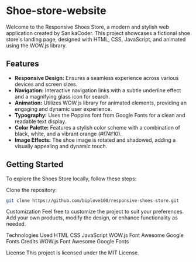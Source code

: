 # Shoe-store-website

Welcome to the Responsive Shoes Store, a modern and stylish web application created by SanikaCoder. This project showcases a fictional shoe store's landing page, designed with HTML, CSS, JavaScript, and animated using the WOW.js library.

## Features

- **Responsive Design:** Ensures a seamless experience across various devices and screen sizes.
- **Navigation:** Interactive navigation links with a subtle underline effect and a magnifying glass icon for search.
- **Animation:** Utilizes WOW.js library for animated elements, providing an engaging and dynamic user experience.
- **Typography:** Uses the Poppins font from Google Fonts for a clean and readable text display.
- **Color Palette:** Features a stylish color scheme with a combination of black, white, and a vibrant orange (#f74f10).
- **Image Effects:** The shoe image is rotated and shadowed, adding a visually appealing and dynamic touch.

## Getting Started

To explore the Shoes Store locally, follow these steps:

Clone the repository:
   ```bash
   git clone https://github.com/biplove100/responsive-shoes-store.git
```

Customization
Feel free to customize the project to suit your preferences. Add your own products, modify the design, or enhance functionality as needed.

Technologies Used
HTML
CSS
JavaScript
WOW.js
Font Awesome
Google Fonts
Credits
WOW.js
Font Awesome
Google Fonts

License
This project is licensed under the MIT License.   
